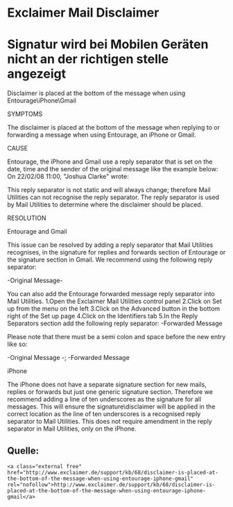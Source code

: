 # Exclaimer Mail Disclaimer

# <span id="bkmrk-"></span><span class="mw-headline" id="bkmrk-signatur-wird-bei-mo-1">Signatur wird bei Mobilen Geräten nicht an der richtigen stelle angezeigt</span>

Disclaimer is placed at the bottom of the message when using Entourage\\iPhone\\Gmail

SYMPTOMS

The disclaimer is placed at the bottom of the message when replying to or forwarding a message when using Entourage, an iPhone or Gmail.

  
CAUSE

Entourage, the iPhone and Gmail use a reply separator that is set on the date, time and the sender of the original message like the example below: On 22/02/08 11:00, "Joshua Clarke" wrote:

This reply separator is not static and will always change; therefore Mail Utilities can not recognise the reply separator. The reply separator is used by Mail Utilities to determine where the disclaimer should be placed.

  
RESOLUTION

Entourage and Gmail

This issue can be resolved by adding a reply separator that Mail Utilities recognises, in the signature for replies and forwards section of Entourage or the signature section in Gmail. We recommend using the following reply separator:

-Original Message-

You can also add the Entourage forwarded message reply separator into Mail Utilities. 1.Open the Exclaimer Mail Utilities control panel 2.Click on Set up from the menu on the left 3.Click on the Advanced button in the bottom right of the Set up page 4.Click on the Identifiers tab 5.In the Reply Separators section add the following reply separator: -Forwarded Message

Please note that there must be a semi colon and space before the new entry like so:

-Original Message -; -Forwarded Message

iPhone

The iPhone does not have a separate signature section for new mails, replies or forwards but just one generic signature section. Therefore we recommend adding a line of ten underscores as the signature for all messages. This will ensure the signature\\disclaimer will be applied in the correct location as the line of ten underscores is a recognised reply separator to Mail Utilities. This does not require amendment in the reply separator in Mail Utilities, only on the iPhone.

## <span class="mw-headline" id="bkmrk-quelle%3A-1">Quelle:</span>

```
<a class="external free" href="http://www.exclaimer.de/support/kb/68/disclaimer-is-placed-at-the-bottom-of-the-message-when-using-entourage-iphone-gmail" rel="nofollow">http://www.exclaimer.de/support/kb/68/disclaimer-is-placed-at-the-bottom-of-the-message-when-using-entourage-iphone-gmail</a>
```